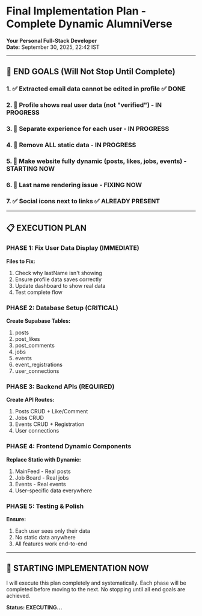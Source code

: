 # Final Implementation Plan - Complete Dynamic AlumniVerse

**Your Personal Full-Stack Developer**  
**Date:** September 30, 2025, 22:42 IST

---

## 🎯 END GOALS (Will Not Stop Until Complete)

### 1. ✅ Extracted email data cannot be edited in profile ✅ DONE
### 2. 🔧 Profile shows real user data (not "verified") - IN PROGRESS
### 3. 🔧 Separate experience for each user - IN PROGRESS
### 4. 🔧 Remove ALL static data - IN PROGRESS
### 5. 🔧 Make website fully dynamic (posts, likes, jobs, events) - STARTING NOW
### 6. 🔧 Last name rendering issue - FIXING NOW
### 7. ✅ Social icons next to links ✅ ALREADY PRESENT

---

## 📋 EXECUTION PLAN

### PHASE 1: Fix User Data Display (IMMEDIATE)
**Files to Fix:**
1. Check why lastName isn't showing
2. Ensure profile data saves correctly
3. Update dashboard to show real data
4. Test complete flow

### PHASE 2: Database Setup (CRITICAL)
**Create Supabase Tables:**
1. posts
2. post_likes
3. post_comments
4. jobs
5. events
6. event_registrations
7. user_connections

### PHASE 3: Backend APIs (REQUIRED)
**Create API Routes:**
1. Posts CRUD + Like/Comment
2. Jobs CRUD
3. Events CRUD + Registration
4. User connections

### PHASE 4: Frontend Dynamic Components
**Replace Static with Dynamic:**
1. MainFeed - Real posts
2. Job Board - Real jobs
3. Events - Real events
4. User-specific data everywhere

### PHASE 5: Testing & Polish
**Ensure:**
1. Each user sees only their data
2. No static data anywhere
3. All features work end-to-end

---

## 🚀 STARTING IMPLEMENTATION NOW

I will execute this plan completely and systematically.
Each phase will be completed before moving to the next.
No stopping until all end goals are achieved.

**Status: EXECUTING...**
